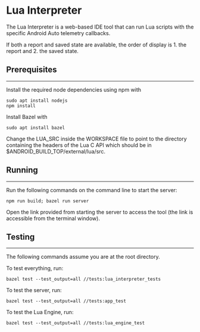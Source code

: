 Lua Interpreter
=====

The Lua Interpreter is a web-based IDE tool that can run Lua scripts with the specific Android Auto telemetry callbacks.

If both a report and saved state are available, the order of display is 1. the report and 2. the saved state.

## Prerequisites
***
Install the required node dependencies using npm with
```
sudo apt install nodejs
npm install
```

Install Bazel with
```
sudo apt install bazel
```

Change the LUA_SRC inside the WORKSPACE file to point to the directory containing the headers
of the Lua C API which should be in $ANDROID_BUILD_TOP/external/lua/src.

## Running
***
Run the following commands on the command line to start the server:
```
npm run build; bazel run server
```

Open the link provided from starting the server to access the tool (the link is accessible from the terminal window).

## Testing
***
The following commands assume you are at the root directory.

To test everything, run:
```
bazel test --test_output=all //tests:lua_interpreter_tests
```

To test the server, run:
```
bazel test --test_output=all //tests:app_test
```

To test the Lua Engine, run:
```
bazel test --test_output=all //tests:lua_engine_test
```
